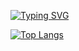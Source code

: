 [![Typing SVG](https://readme-typing-svg.herokuapp.com?color=%2336BCF7&lines=Hi+,+my+name+is+Max)](https://git.io/typing-svg)

[![Top Langs](https://github-readme-stats.vercel.app/api/top-langs/?username=Ordinary76&layout=compact)](https://github.com/Ordinary76/github-readme-stats)
